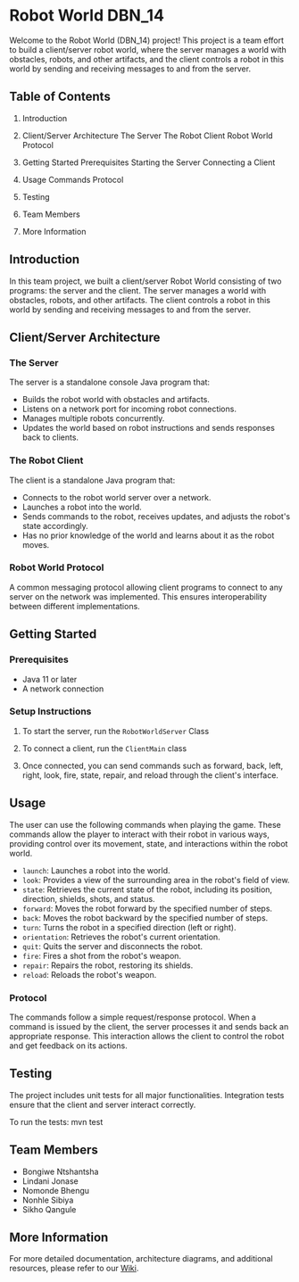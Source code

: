 
# Robot World DBN_14

Welcome to the Robot World (DBN_14) project! This project is a team effort to build a client/server robot world, where the server manages a world with obstacles, robots, and other artifacts, and the client controls a robot in this world by sending and receiving messages to and from the server.

## Table of Contents

1. Introduction
2. Client/Server Architecture
    The Server
    The Robot Client
    Robot World Protocol
3. Getting Started
    Prerequisites
    Starting the Server
    Connecting a Client
4. Usage
    Commands
    Protocol

5. Testing
6. Team Members
7. More Information

## Introduction

In this team project, we built a client/server Robot World consisting of two programs: the server and the client. The server manages a world with obstacles, robots, and other artifacts. The client controls a robot in this world by sending and receiving messages to and from the server.

## Client/Server Architecture

### The Server

The server is a standalone console Java program that:
- Builds the robot world with obstacles and artifacts.
- Listens on a network port for incoming robot connections.
- Manages multiple robots concurrently.
- Updates the world based on robot instructions and sends responses back to clients.

### The Robot Client

The client is a standalone Java program that:
- Connects to the robot world server over a network.
- Launches a robot into the world.
- Sends commands to the robot, receives updates, and adjusts the robot's state accordingly.
- Has no prior knowledge of the world and learns about it as the robot moves.

### Robot World Protocol

A common messaging protocol allowing client programs to connect to any server on the network was implemented. This ensures interoperability between different implementations.

## Getting Started

### Prerequisites

- Java 11 or later
- A network connection

### Setup Instructions

1. To start the server, run the `RobotWorldServer` Class
   
2. To connect a client, run the `ClientMain` class
    
3. Once connected, you can send commands such as forward, back, left, right, look, fire, state, repair, and reload through the client's interface.

## Usage

The user can use the following commands when playing the game. These commands allow the player to interact with their robot in various ways, providing control over its movement, state, and interactions within the robot world.

- `launch`: Launches a robot into the world.
- `look`: Provides a view of the surrounding area in the robot's field of view.
- `state`: Retrieves the current state of the robot, including its position, direction, shields, shots, and status.
- `forward`: Moves the robot forward by the specified number of steps.
- `back`: Moves the robot backward by the specified number of steps.
- `turn`: Turns the robot in a specified direction (left or right).
- `orientation`: Retrieves the robot's current orientation.
- `quit`: Quits the server and disconnects the robot.
- `fire`: Fires a shot from the robot's weapon.
- `repair`: Repairs the robot, restoring its shields.
- `reload`: Reloads the robot's weapon.

### Protocol

The commands follow a simple request/response protocol. When a command is issued by the client, the server processes it and sends back an appropriate response. This interaction allows the client to control the robot and get feedback on its actions.

## Testing

The project includes unit tests for all major functionalities. Integration tests ensure that the client and server interact correctly.

To run the tests:
mvn test

## Team Members
* Bongiwe Ntshantsha
* Lindani Jonase 
* Nomonde Bhengu
* Nonhle Sibiya
* Sikho Qangule

## More Information

For more detailed documentation, architecture diagrams, and additional resources, please refer to our [Wiki](https://gitlab.wethinkco.de/sqangule023/dbn_14_robot_worlds/-/wikis/Robot-World-DBN_14).
   
